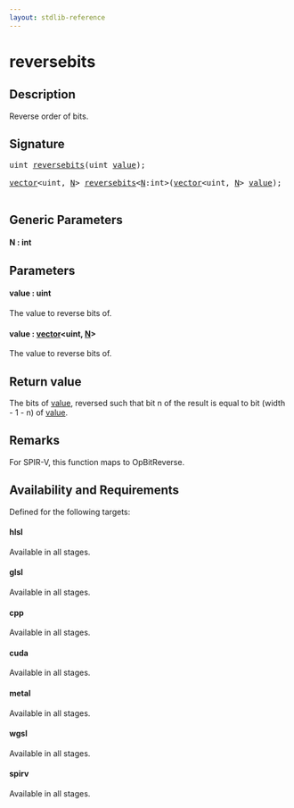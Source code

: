 ```yaml
---
layout: stdlib-reference
---
```


# reversebits

## Description

Reverse order of bits.



## Signature 

<pre>
<span class="code_keyword">uint</span> <a href=".html">reversebits</a>(<span class="code_keyword">uint</span> <a href=".html#decl-value" class="code_param">value</a>);

<a href="../../types/vector/index.html" class="code_type">vector</a>&lt;<span class="code_keyword">uint</span>, <a href=".html#decl-N" class="code_var">N</a>&gt; <a href=".html">reversebits</a>&lt;<a href=".html#decl-N" class="code_var">N</a>:<span class="code_keyword">int</span>&gt;(<a href="../../types/vector/index.html" class="code_type">vector</a>&lt;<span class="code_keyword">uint</span>, <a href=".html#decl-N" class="code_var">N</a>&gt; <a href=".html#decl-value" class="code_param">value</a>);

</pre>

## Generic Parameters

####  <a id="decl-N"></a>N  : int

## Parameters

####  <a id="decl-value"></a>value  : uint
The value to reverse bits of.

####  <a id="decl-value"></a>value  : [vector](../../types/vector/index.html)\<uint, [N](../../types/vector/index.html#decl-N)\>
The value to reverse bits of.


## Return value
The bits of <span class='code'><a href=".html#decl-value" class="code_param">value</a></span>, reversed such that bit n of the result is equal to bit (width - 1 - n) of <span class='code'><a href=".html#decl-value" class="code_param">value</a></span>.

## Remarks
For SPIR-V, this function maps to <span class='code'>OpBitReverse</span>.


## Availability and Requirements

Defined for the following targets:

#### hlsl
Available in all stages.

#### glsl
Available in all stages.

#### cpp
Available in all stages.

#### cuda
Available in all stages.

#### metal
Available in all stages.

#### wgsl
Available in all stages.

#### spirv
Available in all stages.



